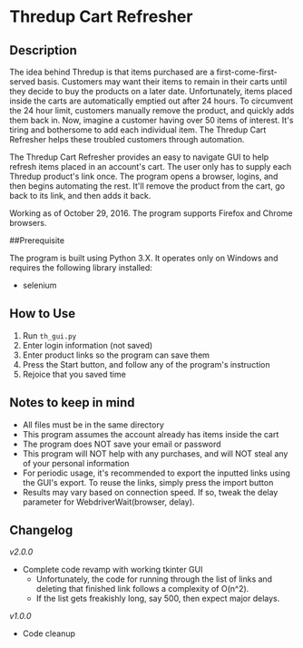 # Thredup Cart Refresher

## Description

The idea behind Thredup is that items purchased are a first-come-first-served basis. Customers may want their items to remain in their carts until they decide to buy the products on a later date. Unfortunately, items placed inside the carts are automatically emptied out after 24 hours. To circumvent the 24 hour limit, customers manually remove the product, and quickly adds them back in. Now, imagine a customer having over 50 items of interest. It's tiring and bothersome to add each individual item. The Thredup Cart Refresher helps these troubled customers through automation.  


The Thredup Cart Refresher provides an easy to navigate GUI to help refresh items placed in an account's cart. The user only has to supply each Thredup product's link once. The program opens a browser, logins, and then begins automating the rest. It'll remove the product from the cart, go back to its link, and then adds it back. 

Working as of October 29, 2016. The program supports Firefox and Chrome browsers.

##Prerequisite

The program is built using Python 3.X. It operates only on Windows and requires the following library installed:
- selenium

## How to Use

1. Run ```th_gui.py```
2. Enter login information (not saved)
3. Enter product links so the program can save them
4. Press the Start button, and follow any of the program's instruction
5. Rejoice that you saved time

## Notes to keep in mind
- All files must be in the same directory
- This program assumes the account already has items inside the cart
- The program does NOT save your email or password
- This program will NOT help with any purchases, and will NOT steal any of your personal information
- For periodic usage, it's recommended to export the inputted links using the GUI's export. To reuse the links, simply press the import button
- Results may vary based on connection speed. If so, tweak the delay parameter for WebdriverWait(browser, delay).

## Changelog

*v2.0.0*
- Complete code revamp with working tkinter GUI
  - Unfortunately, the code for running through the list of links and deleting that finished link follows a complexity of O(n^2). 
  - If the list gets freakishly long, say 500, then expect major delays.  

*v1.0.0*
- Code cleanup
